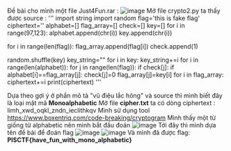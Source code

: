 Đề bài cho mình một file Just4Fun.rar :
![image](https://user-images.githubusercontent.com/101586892/218304582-86f210f3-be30-426f-adcc-40b8b073bc2e.png)
Mở file crypto2.py ta thấy được source :
'''
import string
import random
flag='this is fake flag'
ciphertext=''
alphabet=[]
flag_array=[]
check=[]
key=[]
for i in range(97,123):
    alphabet.append(chr(i))
    key.append(chr(i))

for i in range(len(flag)):
    flag_array.append(flag[i])
    check.append(1)

random.shuffle(key)
key_string=""
for i in key:
    key_string+=i
for i in range(len(alphabet)):
    for j in range(len(flag)):
        if check[j]:
            if alphabet[i]==flag_array[j]:
                check[j]=0
                flag_array[j]=key[i]
for i in flag_array:
    ciphertext+=i
print(ciphertext)
'''

Dựa theo gợi ý ở phần mô tả "vũ điệu lắc hông" và source thì mình biết đây là loại mật mã **Monoalphabetic**
Mở file **cipher.txt** ta có dòng ciphertext : limh_xwd_oqkl_zndn_ieclithkqv
Mình sử dụng tool https://www.boxentriq.com/code-breaking/cryptogram 
Mình thấy một từ giống từ alphabetic nên mình bắt đầu đoán 
![image](https://user-images.githubusercontent.com/101586892/218304976-8396aa6c-7bf3-4b9c-b6a4-42ea8af050ce.png)
Tới đây thì mình dựa tên đề bài để đoán flag 
![image](https://user-images.githubusercontent.com/101586892/218305065-11ccf27e-3442-4827-be14-27876686507c.png)
![image](https://user-images.githubusercontent.com/101586892/218305093-cea36aa5-609b-4ce2-b8cb-e6d8550c4924.png)
Và mình đã được flag: 
**PISCTF{have_fun_with_mono_alphabetic}**


